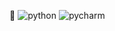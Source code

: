

🌺
![python](https://img.shields.io/badge/Python-3776AB?style=for-the-badge&logo=python&logoColor=white)
![pycharm](https://img.shields.io/badge/PyCharm-000000.svg?&style=for-the-badge&logo=PyCharm&logoColor=white)
